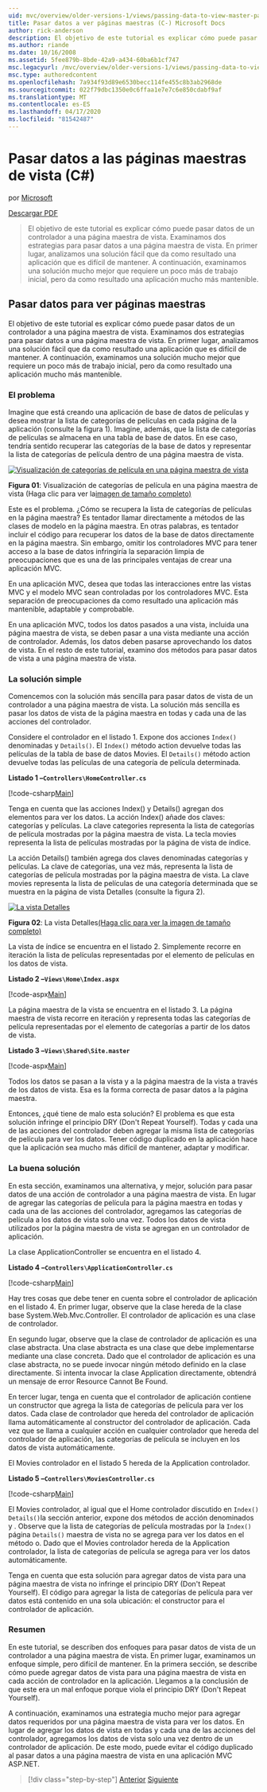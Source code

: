 ```yaml
---
uid: mvc/overview/older-versions-1/views/passing-data-to-view-master-pages-cs
title: Pasar datos a ver páginas maestras (C-) Microsoft Docs
author: rick-anderson
description: El objetivo de este tutorial es explicar cómo puede pasar datos de un controlador a una página maestra de vista. Examinamos dos estrategias para pasar datos a una vista m...
ms.author: riande
ms.date: 10/16/2008
ms.assetid: 5fee879b-8bde-42a9-a434-60ba6b1cf747
msc.legacyurl: /mvc/overview/older-versions-1/views/passing-data-to-view-master-pages-cs
msc.type: authoredcontent
ms.openlocfilehash: 7a934f93d89e6530becc114fe455c8b3ab2968de
ms.sourcegitcommit: 022f79dbc1350e0c6ffaa1e7e7c6e850cdabf9af
ms.translationtype: MT
ms.contentlocale: es-ES
ms.lasthandoff: 04/17/2020
ms.locfileid: "81542487"
---
```

# <a name="passing-data-to-view-master-pages-c"></a>Pasar datos a las páginas maestras de vista (C#)

por [Microsoft](https://github.com/microsoft)

[Descargar PDF](https://download.microsoft.com/download/e/f/3/ef3f2ff6-7424-48f7-bdaa-180ef64c3490/ASPNET_MVC_Tutorial_13_CS.pdf)

> El objetivo de este tutorial es explicar cómo puede pasar datos de un controlador a una página maestra de vista. Examinamos dos estrategias para pasar datos a una página maestra de vista. En primer lugar, analizamos una solución fácil que da como resultado una aplicación que es difícil de mantener. A continuación, examinamos una solución mucho mejor que requiere un poco más de trabajo inicial, pero da como resultado una aplicación mucho más mantenible.

## <a name="passing-data-to-view-master-pages"></a>Pasar datos para ver páginas maestras

El objetivo de este tutorial es explicar cómo puede pasar datos de un controlador a una página maestra de vista. Examinamos dos estrategias para pasar datos a una página maestra de vista. En primer lugar, analizamos una solución fácil que da como resultado una aplicación que es difícil de mantener. A continuación, examinamos una solución mucho mejor que requiere un poco más de trabajo inicial, pero da como resultado una aplicación mucho más mantenible.

### <a name="the-problem"></a>El problema

Imagine que está creando una aplicación de base de datos de películas y desea mostrar la lista de categorías de películas en cada página de la aplicación (consulte la figura 1). Imagine, además, que la lista de categorías de películas se almacena en una tabla de base de datos. En ese caso, tendría sentido recuperar las categorías de la base de datos y representar la lista de categorías de película dentro de una página maestra de vista.

[![Visualización de categorías de película en una página maestra de vista](passing-data-to-view-master-pages-cs/_static/image2.png)](passing-data-to-view-master-pages-cs/_static/image1.png)

**Figura 01**: Visualización de categorías de película en una página maestra de vista (Haga clic para ver la[imagen de tamaño completo)](passing-data-to-view-master-pages-cs/_static/image3.png)

Este es el problema. ¿Cómo se recupera la lista de categorías de películas en la página maestra? Es tentador llamar directamente a métodos de las clases de modelo en la página maestra. En otras palabras, es tentador incluir el código para recuperar los datos de la base de datos directamente en la página maestra. Sin embargo, omitir los controladores MVC para tener acceso a la base de datos infringiría la separación limpia de preocupaciones que es una de las principales ventajas de crear una aplicación MVC.

En una aplicación MVC, desea que todas las interacciones entre las vistas MVC y el modelo MVC sean controladas por los controladores MVC. Esta separación de preocupaciones da como resultado una aplicación más mantenible, adaptable y comprobable.

En una aplicación MVC, todos los datos pasados a una vista, incluida una página maestra de vista, se deben pasar a una vista mediante una acción de controlador. Además, los datos deben pasarse aprovechando los datos de vista. En el resto de este tutorial, examino dos métodos para pasar datos de vista a una página maestra de vista.

### <a name="the-simple-solution"></a>La solución simple

Comencemos con la solución más sencilla para pasar datos de vista de un controlador a una página maestra de vista. La solución más sencilla es pasar los datos de vista de la página maestra en todas y cada una de las acciones del controlador.

Considere el controlador en el listado 1. Expone dos acciones `Index()` denominadas y `Details()`. El `Index()` método action devuelve todas las películas de la tabla de base de datos Movies. El `Details()` método action devuelve todas las películas de una categoría de película determinada.

**Listado 1 –`Controllers\HomeController.cs`**

[!code-csharp[Main](passing-data-to-view-master-pages-cs/samples/sample1.cs)]

Tenga en cuenta que las acciones Index() y Details() agregan dos elementos para ver los datos. La acción Index() añade dos claves: categorías y películas. La clave categories representa la lista de categorías de película mostradas por la página maestra de vista. La tecla movies representa la lista de películas mostradas por la página de vista de índice.

La acción Details() también agrega dos claves denominadas categorías y películas. La clave de categorías, una vez más, representa la lista de categorías de película mostradas por la página maestra de vista. La clave movies representa la lista de películas de una categoría determinada que se muestra en la página de vista Detalles (consulte la figura 2).

[![La vista Detalles](passing-data-to-view-master-pages-cs/_static/image5.png)](passing-data-to-view-master-pages-cs/_static/image4.png)

**Figura 02**: La vista Detalles[(Haga clic para ver la imagen de tamaño completo)](passing-data-to-view-master-pages-cs/_static/image6.png)

La vista de índice se encuentra en el listado 2. Simplemente recorre en iteración la lista de películas representadas por el elemento de películas en los datos de vista.

**Listado 2 –`Views\Home\Index.aspx`**

[!code-aspx[Main](passing-data-to-view-master-pages-cs/samples/sample2.aspx)]

La página maestra de la vista se encuentra en el listado 3. La página maestra de vista recorre en iteración y representa todas las categorías de película representadas por el elemento de categorías a partir de los datos de vista.

**Listado 3 –`Views\Shared\Site.master`**

[!code-aspx[Main](passing-data-to-view-master-pages-cs/samples/sample3.aspx)]

Todos los datos se pasan a la vista y a la página maestra de la vista a través de los datos de vista. Esa es la forma correcta de pasar datos a la página maestra.

Entonces, ¿qué tiene de malo esta solución? El problema es que esta solución infringe el principio DRY (Don't Repeat Yourself). Todas y cada una de las acciones del controlador deben agregar la misma lista de categorías de película para ver los datos. Tener código duplicado en la aplicación hace que la aplicación sea mucho más difícil de mantener, adaptar y modificar.

### <a name="the-good-solution"></a>La buena solución

En esta sección, examinamos una alternativa, y mejor, solución para pasar datos de una acción de controlador a una página maestra de vista. En lugar de agregar las categorías de película para la página maestra en todas y cada una de las acciones del controlador, agregamos las categorías de película a los datos de vista solo una vez. Todos los datos de vista utilizados por la página maestra de vista se agregan en un controlador de aplicación.

La clase ApplicationController se encuentra en el listado 4.

**Listado 4 –`Controllers\ApplicationController.cs`**

[!code-csharp[Main](passing-data-to-view-master-pages-cs/samples/sample4.cs)]

Hay tres cosas que debe tener en cuenta sobre el controlador de aplicación en el listado 4. En primer lugar, observe que la clase hereda de la clase base System.Web.Mvc.Controller. El controlador de aplicación es una clase de controlador.

En segundo lugar, observe que la clase de controlador de aplicación es una clase abstracta. Una clase abstracta es una clase que debe implementarse mediante una clase concreta. Dado que el controlador de aplicación es una clase abstracta, no se puede invocar ningún método definido en la clase directamente. Si intenta invocar la clase Application directamente, obtendrá un mensaje de error Resource Cannot Be Found.

En tercer lugar, tenga en cuenta que el controlador de aplicación contiene un constructor que agrega la lista de categorías de película para ver los datos. Cada clase de controlador que hereda del controlador de aplicación llama automáticamente al constructor del controlador de aplicación. Cada vez que se llama a cualquier acción en cualquier controlador que hereda del controlador de aplicación, las categorías de película se incluyen en los datos de vista automáticamente.

El Movies controlador en el listado 5 hereda de la Application controlador.

**Listado 5 –`Controllers\MoviesController.cs`**

[!code-csharp[Main](passing-data-to-view-master-pages-cs/samples/sample5.cs)]

El Movies controlador, al igual que el Home controlador discutido en `Index()` `Details()`la sección anterior, expone dos métodos de acción denominados y . Observe que la lista de categorías de película mostradas por la `Index()` página `Details()` maestra de vista no se agrega para ver los datos en el método o. Dado que el Movies controlador hereda de la Application controlador, la lista de categorías de película se agrega para ver los datos automáticamente.

Tenga en cuenta que esta solución para agregar datos de vista para una página maestra de vista no infringe el principio DRY (Don't Repeat Yourself). El código para agregar la lista de categorías de película para ver datos está contenido en una sola ubicación: el constructor para el controlador de aplicación.

### <a name="summary"></a>Resumen

En este tutorial, se describen dos enfoques para pasar datos de vista de un controlador a una página maestra de vista. En primer lugar, examinamos un enfoque simple, pero difícil de mantener. En la primera sección, se describe cómo puede agregar datos de vista para una página maestra de vista en cada acción de controlador en la aplicación. Llegamos a la conclusión de que este era un mal enfoque porque viola el principio DRY (Don't Repeat Yourself).

A continuación, examinamos una estrategia mucho mejor para agregar datos requeridos por una página maestra de vista para ver los datos. En lugar de agregar los datos de vista en todas y cada una de las acciones del controlador, agregamos los datos de vista solo una vez dentro de un controlador de aplicación. De este modo, puede evitar el código duplicado al pasar datos a una página maestra de vista en una aplicación MVC ASP.NET.

> [!div class="step-by-step"]
> [Anterior](creating-page-layouts-with-view-master-pages-cs.md)
> [Siguiente](asp-net-mvc-views-overview-vb.md)
